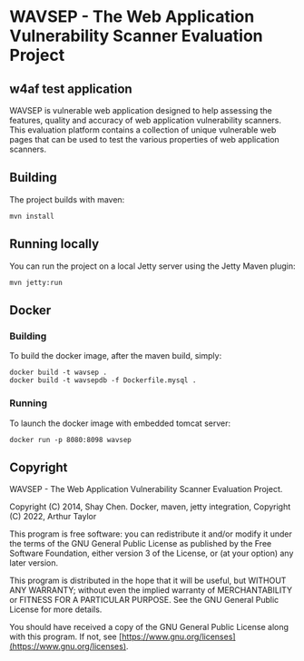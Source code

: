 # WAVSEP - The Web Application Vulnerability Scanner Evaluation Project

## w4af test application

WAVSEP is  vulnerable web application designed to help assessing the features, quality and accuracy of web application vulnerability scanners.
This evaluation platform contains a collection of unique vulnerable web pages that can be used to test the various properties of web application scanners.

## Building

The project builds with maven:

```
mvn install
```

## Running locally

You can run the project on a local Jetty server using the Jetty Maven plugin:

```
mvn jetty:run
```

## Docker

### Building

To build the docker image, after the maven build, simply:

```
docker build -t wavsep .
docker build -t wavsepdb -f Dockerfile.mysql .
```

### Running

To launch the docker image with embedded tomcat server:

```
docker run -p 8080:8098 wavsep
```

## Copyright

WAVSEP - The Web Application Vulnerability Scanner Evaluation Project.

Copyright (C) 2014, Shay Chen.
Docker, maven, jetty integration, Copyright (C) 2022, Arthur Taylor

This program is free software: you can redistribute it and/or modify it under the terms of the GNU General Public License as published by the Free Software Foundation, either version 3 of the License, or (at your option) any later version.

This program is distributed in the hope that it will be useful, but WITHOUT ANY WARRANTY; without even the implied warranty of MERCHANTABILITY or FITNESS FOR A PARTICULAR PURPOSE.  See the GNU General Public License for more details.

You should have received a copy of the GNU General Public License along with this program.  If not, see [https://www.gnu.org/licenses](https://www.gnu.org/licenses).
